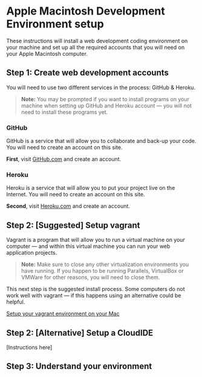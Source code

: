 # Apple Macintosh Development Environment setup

These instructions will install a web development coding environment on your machine and set up all the required accounts that you will need on your Apple Macintosh computer.

## Step 1: Create web development accounts

You will need to use two different services in the process: GitHub & Heroku.

> **Note:** You may be prompted if you want to install programs on your machine when setting up GitHub and Heroku account — you will not need to install these programs yet.

### GitHub

GitHub is a service that will allow you to collaborate and back-up your code.  You will need to create an account on this site.

**First**, visit [GitHub.com](http://github.com) and create an account.

### Heroku

Heroku is a service that will allow you to put your project live on the Internet.  You will need to create an account on this site.

**Second**, visit [Heroku.com](http://Heroku.com) and create an account.


## Step 2: [Suggested] Setup vagrant

Vagrant is a program that will allow you to run a virtual machine on your computer — and within this virtual machine you can run your web application projects.

> **Note:** Make sure to close any other virtualization environments you have running.  If you happen to be running Parallels, VirtualBox or VMWare for other reasons, you will need to close them.

This next step is the suggested install process.  Some computers do not work well with vagrant — if this happens using an alternative could be helpful.

[Setup your vagrant environment on your Mac](mac-vagrant.md)

## Step 2: [Alternative] Setup a CloudIDE

[Instructions here]

## Step 3:  Understand your environment
